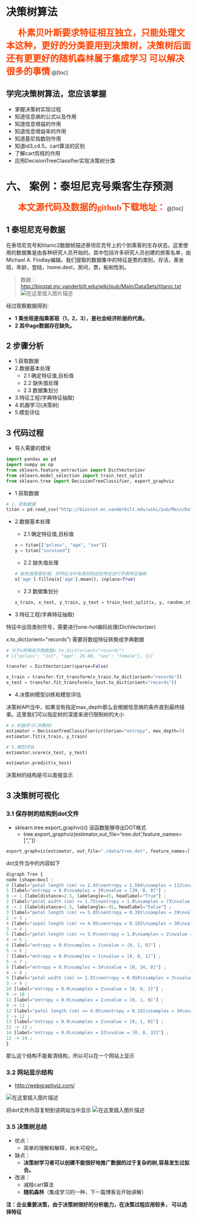 ﻿# 决策树算法

&emsp;&emsp; <font color=OrangeRed  face="楷体" size=5>**朴素贝叶斯要求特征相互独立，只能处理文本这种，更好的分类要用到决策树，决策树后面还有更更好的随机森林属于集成学习 可以解决很多的事情**</font>
@[toc]
## 学完决策树算法，您应该掌握
- 掌握决策树实现过程
- 知道信息熵的公式以及作用
- 知道信息增益的作用
- 知道信息增益率的作用
- 知道基尼指数则作用
- 知道id3,c4.5，cart算法的区别
- 了解cart剪枝的作用
- 应用DecisionTreeClassifier实现决策树分类
# 六、 案例：泰坦尼克号乘客生存预测
&emsp;&emsp; <font color=OrangeRed  face="楷体" size=5>**本文源代码及数据的github下载地址：**</font>
@[toc]
## 1 泰坦尼克号数据

在泰坦尼克号和titanic2数据帧描述泰坦尼克号上的个别乘客的生存状态。这里使用的数据集是由各种研究人员开始的。其中包括许多研究人员创建的旅客名单，由Michael A. Findlay编辑。我们提取的数据集中的特征是票的类别，存活，乘坐班，年龄，登陆，home.dest，房间，票，船和性别。

> 数据：http://biostat.mc.vanderbilt.edu/wiki/pub/Main/DataSets/titanic.txt
![在这里插入图片描述](https://img-blog.csdnimg.cn/20200228162818584.png?x-oss-process=image/watermark,type_ZmFuZ3poZW5naGVpdGk,shadow_10,text_aHR0cHM6Ly9ibG9nLmNzZG4ubmV0L3FxXzM1NDU2MDQ1,size_16,color_FFFFFF,t_70)

经过观察数据得到:

- **1 乘坐班是指乘客班（1，2，3），是社会经济阶层的代表。**
- **2 其中age数据存在缺失。**

## 2 步骤分析

- 1.获取数据
- 2.数据基本处理
  - 2.1 确定特征值,目标值
  - 2.2 缺失值处理
  - 2.3 数据集划分
- 3.特征工程(字典特征抽取)
- 4.机器学习(决策树)
- 5.模型评估

## 3 代码过程

- 导入需要的模块

```python
import pandas as pd
import numpy as np
from sklearn.feature_extraction import DictVectorizer
from sklearn.model_selection import train_test_split
from sklearn.tree import DecisionTreeClassifier, export_graphviz
```

- 1.获取数据

```python
# 1、获取数据
titan = pd.read_csv("http://biostat.mc.vanderbilt.edu/wiki/pub/Main/DataSets/titanic.txt")
```

- 2.数据基本处理

  - 2.1 确定特征值,目标值

  ```python
  x = titan[["pclass", "age", "sex"]]
  y = titan["survived"]
  ```

  - 2.2 缺失值处理

  ```python
  # 缺失值需要处理，将特征当中有类别的这些特征进行字典特征抽取
  x['age'].fillna(x['age'].mean(), inplace=True)
  ```

  - 2.3 数据集划分

  ```python
  x_train, x_test, y_train, y_test = train_test_split(x, y, random_state=22)
  ```

- 3.特征工程(字典特征抽取)

特征中出现类别符号，需要进行one-hot编码处理(DictVectorizer)

x.to_dict(orient="records") 需要将数组特征转换成字典数据

```python
# 对于x转换成字典数据x.to_dict(orient="records")
# [{"pclass": "1st", "age": 29.00, "sex": "female"}, {}]

transfer = DictVectorizer(sparse=False)

x_train = transfer.fit_transform(x_train.to_dict(orient="records"))
x_test = transfer.fit_transform(x_test.to_dict(orient="records"))
```

- 4.决策树模型训练和模型评估

决策树API当中，如果没有指定max_depth那么会根据信息熵的条件直到最终结束。这里我们可以指定树的深度来进行限制树的大小

```python
# 4.机器学习(决策树)
estimator = DecisionTreeClassifier(criterion="entropy", max_depth=5)
estimator.fit(x_train, y_train)

# 5.模型评估
estimator.score(x_test, y_test)

estimator.predict(x_test)
```

决策树的结构是可以直接显示

## 3 决策树可视化

### 3.1 保存树的结构到dot文件

- sklearn.tree.export_graphviz() 该函数能够导出DOT格式
  - tree.export_graphviz(estimator,out_file='tree.dot’,feature_names=[‘’,’’])

```python
export_graphviz(estimator, out_file="./data/tree.dot", feature_names=['age', 'pclass=1st', 'pclass=2nd', 'pclass=3rd', '女性', '男性'])
```

dot文件当中的内容如下

```python
digraph Tree {
node [shape=box] ;
0 [label="petal length (cm) <= 2.45\nentropy = 1.584\nsamples = 112\nvalue = [39, 37, 36]"] ;
1 [label="entropy = 0.0\nsamples = 39\nvalue = [39, 0, 0]"] ;
0 -> 1 [labeldistance=2.5, labelangle=45, headlabel="True"] ;
2 [label="petal width (cm) <= 1.75\nentropy = 1.0\nsamples = 73\nvalue = [0, 37, 36]"] ;
0 -> 2 [labeldistance=2.5, labelangle=-45, headlabel="False"] ;
3 [label="petal length (cm) <= 5.05\nentropy = 0.391\nsamples = 39\nvalue = [0, 36, 3]"] ;
2 -> 3 ;
4 [label="sepal length (cm) <= 4.95\nentropy = 0.183\nsamples = 36\nvalue = [0, 35, 1]"] ;
3 -> 4 ;
5 [label="petal length (cm) <= 3.9\nentropy = 1.0\nsamples = 2\nvalue = [0, 1, 1]"] ;
4 -> 5 ;
6 [label="entropy = 0.0\nsamples = 1\nvalue = [0, 1, 0]"] ;
5 -> 6 ;
7 [label="entropy = 0.0\nsamples = 1\nvalue = [0, 0, 1]"] ;
5 -> 7 ;
8 [label="entropy = 0.0\nsamples = 34\nvalue = [0, 34, 0]"] ;
4 -> 8 ;
9 [label="petal width (cm) <= 1.55\nentropy = 0.918\nsamples = 3\nvalue = [0, 1, 2]"] ;
3 -> 9 ;
10 [label="entropy = 0.0\nsamples = 2\nvalue = [0, 0, 2]"] ;
9 -> 10 ;
11 [label="entropy = 0.0\nsamples = 1\nvalue = [0, 1, 0]"] ;
9 -> 11 ;
12 [label="petal length (cm) <= 4.85\nentropy = 0.191\nsamples = 34\nvalue = [0, 1, 33]"] ;
2 -> 12 ;
13 [label="entropy = 0.0\nsamples = 1\nvalue = [0, 1, 0]"] ;
12 -> 13 ;
14 [label="entropy = 0.0\nsamples = 33\nvalue = [0, 0, 33]"] ;
12 -> 14 ;
}


```

那么这个结构不能看清结构，所以可以在一个网站上显示

### 3.2 网站显示结构

- http://webgraphviz.com/

![在这里插入图片描述](https://img-blog.csdnimg.cn/20200228162834632.png?x-oss-process=image/watermark,type_ZmFuZ3poZW5naGVpdGk,shadow_10,text_aHR0cHM6Ly9ibG9nLmNzZG4ubmV0L3FxXzM1NDU2MDQ1,size_16,color_FFFFFF,t_70)

将dot文件内容复制到该网站当中显示
![在这里插入图片描述](https://img-blog.csdnimg.cn/20200228162842866.png?x-oss-process=image/watermark,type_ZmFuZ3poZW5naGVpdGk,shadow_10,text_aHR0cHM6Ly9ibG9nLmNzZG4ubmV0L3FxXzM1NDU2MDQ1,size_16,color_FFFFFF,t_70)

### 3.5 决策树总结

- 优点：
  - 简单的理解和解释，树木可视化。
- 缺点：
  - **决策树学习者可以创建不能很好地推广数据的过于复杂的树,容易发生过拟合。**
- 改进：
  - 减枝cart算法
  - **随机森林**（集成学习的一种，下一篇博客会开始讲解）

**注：企业重要决策，由于决策树很好的分析能力，在决策过程应用较多， 可以选择特征**
